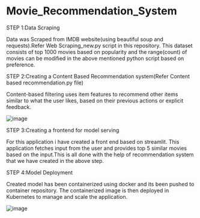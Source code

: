 # Movie_Recommendation_System

STEP 1:Data Scraping

Data was Scraped from IMDB website(using beautiful soup and requests).Refer Web Scraping_new.py script in this repository.
This dataset consists of top 1000 movies based on popularity and the range(count) of movies can be modified in the above mentioned python script based on preference.

STEP 2:Creating a Content Based Recommendation system(Refer Content based recommendation.py file)

Content-based filtering uses item features to recommend other items similar to what the user likes, based on their previous actions or explicit feedback.

![image](https://user-images.githubusercontent.com/64595758/130803753-2211bcc9-a9f2-4bf8-952f-b9f044130f33.png)

STEP 3:Creating a frontend for model serving

For this application i have created a front end based on streamlit.
This application fetches input from the user and provides top 5 similar movies based on the input.This is all done with the help of recommendation system that we have created in the above step.

STEP 4:Model Deployment

Created model has been containerized using docker and its been pushed to container repository.
The containerized image is then deployed in Kubernetes to manage and scale the application.

![image](https://user-images.githubusercontent.com/64595758/130807050-ab633c7c-5f54-448a-9fc7-aa680756736d.png)





